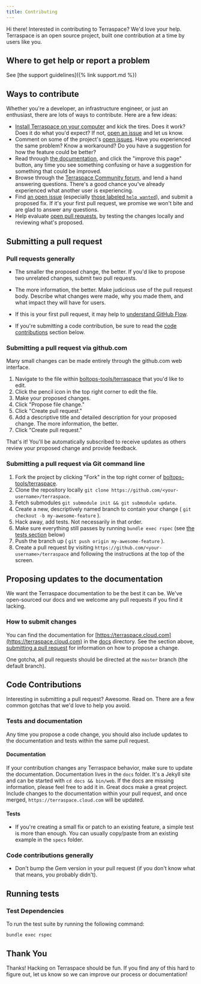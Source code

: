 ```yaml
---
title: Contributing
---
```


Hi there! Interested in contributing to Terraspace? We'd love your help. Terraspace is an open source project, built one contribution at a time by users like you.

## Where to get help or report a problem

See [the support guidelines]({% link support.md %})

## Ways to contribute

Whether you're a developer, an infrastructure engineer, or just an enthusiast, there are lots of ways to contribute. Here are a few ideas:

* [Install Terraspace on your computer](https://terraspace.cloud.com/docs/install/) and kick the tires. Does it work? Does it do what you'd expect? If not, [open an issue](https://github.com/boltops-tools/terraspace/issues/new/choose) and let us know.
* Comment on some of the project's [open issues](https://github.com/boltops-tools/terraspace/issues). Have you experienced the same problem? Know a workaround? Do you have a suggestion for how the feature could be better?
* Read through [the documentation](https://terraspace.cloud.com/docs/), and click the "improve this page" button, any time you see something confusing or have a suggestion for something that could be improved.
* Browse through the [Terraspace Community forum](https://community.boltops.com), and lend a hand answering questions. There's a good chance you've already experienced what another user is experiencing.
* Find [an open issue](https://github.com/boltops-tools/terraspace/issues) (especially [those labeled `help wanted`](https://github.com/boltops-tools/terraspace/issues?q=is%3Aissue+is%3Aopen+label%3A%22help+wanted%22)), and submit a proposed fix. If it's your first pull request, we promise we won't bite and are glad to answer any questions.
* Help evaluate [open pull requests](https://github.com/boltops-tools/terraspace/pulls), by testing the changes locally and reviewing what's proposed.

## Submitting a pull request

### Pull requests generally

* The smaller the proposed change, the better. If you'd like to propose two unrelated changes, submit two pull requests.

* The more information, the better. Make judicious use of the pull request body. Describe what changes were made, why you made them, and what impact they will have for users.

* If this is your first pull request, it may help to [understand GitHub Flow](https://guides.github.com/introduction/flow/).

* If you're submitting a code contribution, be sure to read the [code contributions](#code-contributions) section below.

### Submitting a pull request via github.com

Many small changes can be made entirely through the github.com web interface.

1. Navigate to the file within [boltops-tools/terraspace](https://github.com/boltops-tools/terraspace) that you'd like to edit.
2. Click the pencil icon in the top right corner to edit the file.
3. Make your proposed changes.
4. Click "Propose file change."
5. Click "Create pull request."
6. Add a descriptive title and detailed description for your proposed change. The more information, the better.
7. Click "Create pull request."

That's it! You'll be automatically subscribed to receive updates as others review your proposed change and provide feedback.

### Submitting a pull request via Git command line

1. Fork the project by clicking "Fork" in the top right corner of [boltops-tools/terraspace](https://github.com/boltops-tools/terraspace).
2. Clone the repository locally `git clone https://github.com/<your-username>/terraspace`.
3. Fetch submodules `git submodule init && git submodule update`.
4. Create a new, descriptively named branch to contain your change ( `git checkout -b my-awesome-feature` ).
5. Hack away, add tests. Not necessarily in that order.
6. Make sure everything still passes by running `bundle exec rspec` (see [the tests section](#running-tests) below)
7. Push the branch up ( `git push origin my-awesome-feature` ).
8. Create a pull request by visiting `https://github.com/<your-username>/terraspace` and following the instructions at the top of the screen.

## Proposing updates to the documentation

We want the Terraspace documentation to be the best it can be. We've open-sourced our docs and we welcome any pull requests if you find it lacking.

### How to submit changes

You can find the documentation for [https://terraspace.cloud.com](https://terraspace.cloud.com) in the [docs](https://github.com/boltops-tools/terraspace-docs/tree/master) directory. See the section above, [submitting a pull request](#submitting-a-pull-request) for information on how to propose a change.

One gotcha, all pull requests should be directed at the `master` branch (the default branch).

## Code Contributions

Interesting in submitting a pull request? Awesome. Read on. There are a few common gotchas that we'd love to help you avoid.

### Tests and documentation

Any time you propose a code change, you should also include updates to the documentation and tests within the same pull request.

#### Documentation

If your contribution changes any Terraspace behavior, make sure to update the documentation. Documentation lives in the `docs` folder.  It's a Jekyll site and can be started with `cd docs && bin/web`. If the docs are missing information, please feel free to add it in. Great docs make a great project. Include changes to the documentation within your pull request, and once merged, `https://terraspace.cloud.com` will be updated.

#### Tests

* If you're creating a small fix or patch to an existing feature, a simple test is more than enough. You can usually copy/paste from an existing example in the `specs` folder.

### Code contributions generally

* Don't bump the Gem version in your pull request (if you don't know what that means, you probably didn't).

## Running tests

### Test Dependencies

To run the test suite by running the following command:

    bundle exec rspec

## Thank You

Thanks! Hacking on Terraspace should be fun. If you find any of this hard to figure out, let us know so we can improve our process or documentation!
